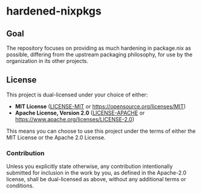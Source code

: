 # hardened-nixpkgs

## Goal

The repository focuses on providing as much hardening in package.nix as possible, differing from the upstream packaging philosophy, for use by the organization in its other projects.

## License

This project is dual-licensed under your choice of either:

- **MIT License** ([LICENSE-MIT](LICENSE-MIT) or https://opensource.org/licenses/MIT)
- **Apache License, Version 2.0** ([LICENSE-APACHE](LICENSE-APACHE) or https://www.apache.org/licenses/LICENSE-2.0)

This means you can choose to use this project under the terms of either the MIT License or the Apache 2.0 License.

### Contribution

Unless you explicitly state otherwise, any contribution intentionally submitted for inclusion in the work by you, as defined in the Apache-2.0 license, shall be dual-licensed as above, without any additional terms or conditions.
